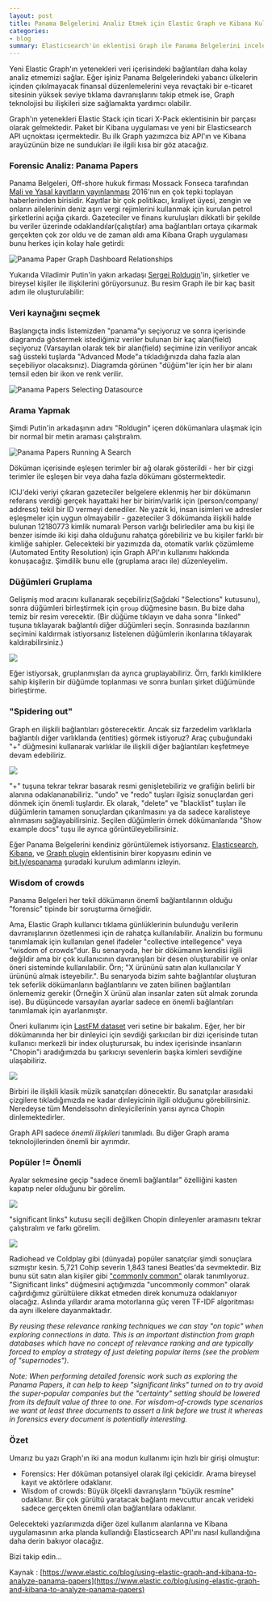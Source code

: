 ```yaml
---
layout: post
title: Panama Belgelerini Analiz Etmek için Elastic Graph ve Kibana Kullanmak (Çeviri)
categories:
- blog
summary: Elasticsearch'ün eklentisi Graph ile Panama Belgelerini inceleyeceğiz ve Graph Kibana eklentisi ile de bu verileri görselleştireceğiz.
---
```


Yeni Elastic Graph'ın yetenekleri veri içerisindeki bağlantıları daha kolay 
analiz etmemizi sağlar. Eğer işiniz Panama Belgelerindeki yabancı ülkelerin 
içinden çıkılmayacak finansal düzenlemelerini veya revaçtaki bir e-ticaret 
sitesinin yüksek seviye tıklama davranışlarını takip etmek ise, Graph 
teknolojisi bu ilişkileri size sağlamakta yardımcı olabilir.

Graph'ın yetenekleri Elastic Stack için ticari X-Pack eklentisinin bir parçası 
olarak gelmektedir. Paket bir Kibana uygulaması ve yeni bir Elasticsearch API 
uçnoktası içermektedir. Bu ilk Graph yazımızca biz API'ın ve Kibana arayüzünün 
bize ne sundukları ile ilgili kısa bir göz atacağız.

### Forensic Analiz: Panama Papers

Panama Belgeleri, Off-shore hukuk firması Mossack Fonseca tarafından 
[Mali ve Yasal kayıtların yayınlanması](https://panamapapers.icij.org/) 2016'nın
en çok tepki toplayan haberlerinden birisidir. Kayıtlar bir çok politikacı, 
kraliyet üyesi, zengin ve onların ailelerinin deniz aşırı vergi rejimlerini 
kullanmak için kurulan petrol şirketlerini açığa çıkardı. Gazeteciler ve finans 
kuruluşları dikkatli bir şekilde bu veriler üzerinde odaklandılar(çalıştılar) 
ama bağlantıları ortaya çıkarmak gerçekten çok zor oldu ve de zaman aldı ama 
Kibana Graph uygulaması bunu herkes için kolay hale getirdi:

![Panama Paper Graph Dashboard Relationships](https://www.elastic.co/assets/blt0f07da9e0ac0dc6b/panama-papers-graph-dashboard-relationships.jpg)

Yukarıda Viladimir Putin'in yakın arkadaşı 
[Sergei Roldugin](http://www.theguardian.com/news/2016/apr/03/panama-papers-money-hidden-offshore)'in, 
şirketler ve bireysel kişiler ile ilişkilerini görüyorsunuz. Bu resim Graph ile 
bir kaç basit adım ile oluşturulabilir:

### Veri kaynağını seçmek

Başlangıçta indis listemizden "panama"yı seçiyoruz ve sonra içerisinde diagramda 
göstermek istediğimiz veriler bulunan bir kaç alan(field) seçiyoruz (Varsayılan 
olarak tek bir alan(field) seçimine izin veriliyor ancak sağ üssteki tuşlarda 
"Advanced Mode"a tıkladığınızda daha fazla alan seçebiliyor olacaksınız). 
Diagramda görünen "düğüm"ler için her bir alanı temsil eden bir ikon ve renk 
verilir.

![Panama Papers Selecting Datasource](https://www.elastic.co/assets/blta22818e6b496f4d1/panama-papers-selecting-datasource.jpg)

### Arama Yapmak

Şimdi Putin'in arkadaşının adını "Roldugin" içeren dökümanlara ulaşmak için bir 
normal bir metin araması çalıştıralım.

![Panama Papers Running A Search](https://www.elastic.co/assets/bltf24921afe4b5ad83/panama-papers-running-a-search.jpg)

Döküman içerisinde eşleşen terimler bir ağ olarak gösterildi - her bir çizgi 
terimler ile eşleşen bir veya daha fazla dökümanı göstermektedir. 

ICIJ'deki veriyi çıkaran gazeteciler belgelere eklenmiş her bir dökümanın 
referans verdiği gerçek hayattaki her bir birim/varlık için (person/company/
address) tekil bir ID vermeyi denediler. Ne yazık ki, insan isimleri ve adresler 
eşleşmeler için uygun olmayabilir - gazeteciler 3 dökümanda ilişkili halde 
bulunan 12180773 kimlik numaralı Person varlığı belirlediler ama bu kişi ile 
benzer isimde iki kişi daha olduğunu rahatça görebiliriz ve bu kişiler farklı 
bir kimliğe sahipler. Gelecekteki bir yazımızda da, otomatik varlık çözümleme 
(Automated Entity Resolution) için Graph API'ın kullanımı hakkında konuşacağız. 
Şimdilik bunu elle (gruplama aracı ile) düzenleyelim.


### Düğümleri Gruplama

Gelişmiş mod aracını kullanarak seçebiliriz(Sağdaki "Selections" kutusunu), 
sonra düğümleri birleştirmek için `group` düğmesine basın. Bu bize daha temiz 
bir resim verecektir. (Bir düğüme tıklayın ve daha sonra "linked" tuşuna 
tıklayarak bağlantılı diğer düğümleri seçin. Sonrasında bazılarının seçimini 
kaldırmak istiyorsanız listelenen düğümlerin ikonlarına tıklayarak 
kaldırabilirsiniz.)

![](https://www.elastic.co/assets/blt2e6f3a71812dab8f/panama-papers-grouping-vertices.jpg)

Eğer istiyorsak, gruplanmışları da ayrıca gruplayabiliriz. Örn, farklı 
kimliklere sahip kişilerin bir düğümde toplanması ve sonra bunları şirket 
düğümünde birleştirme.

### "Spidering out"

Graph en ilişkili bağlantıları gösterecektir. Ancak siz farzedelim varlıklarla 
bağlantılı diğer varlıklarıda (entities) görmek istiyoruz? Araç çubuğundaki "+" 
düğmesini kullanarak varlıklar ile ilişkili diğer bağlantıları keşfetmeye devam 
edebiliriz. 

![](https://www.elastic.co/assets/blta23d518f9fd9a049/panama-papers-spidering-out.jpg)

"+" tuşuna tekrar tekrar basarak resmi genişletebiliriz ve grafiğin belirli bir 
alanına odaklananabiliriz. "undo" ve "redo" tuşları ilgisiz sonuçlardan geri 
dönmek için önemli tuşlardır. Ek olarak, "delete" ve "blacklist" tuşları ile 
düğümlerin tamamen sonuçlardan çıkarılmasını ya da sadece karalisteye alınmasını 
sağlayabilirsiniz. Seçilen düğümlerin örnek dökümanlarıda "Show example docs" 
tuşu ile ayrıca görüntüleyebilirsiniz.

Eğer Panama Belgelerini kendiniz görüntülemek istiyorsanız. 
[Elasticsearch](https://www.elastic.co/downloads/elasticsearch), 
[Kibana](https://www.elastic.co/downloads/kibana), 
ve [Graph plugin](https://www.elastic.co/downloads/graph) eklentisinin birer 
kopyasını edinin ve [bit.ly/espanama](bit.ly/espanama) şuradaki kurulum 
adımlarını izleyin.

### Wisdom of crowds

Panama Belgeleri her tekil dökümanın önemli bağlantılarının olduğu "forensic" tipinde 
bir soruşturma örneğidir. 

Ama, Elastic Graph kullanıcı tıklama günlüklerinin bulunduğu verilerin 
davranışlarının özetlenmesi için de rahatça kullanılabilir. Analizin bu formunu 
tanımlamak için kullanılan genel ifadeler "collective intellegence" veya "wisdom 
of crowds"dur. Bu senaryoda, her bir dökümanın kendisi ilgili değildir ama bir 
çok kullanıcının davranışları bir desen oluşturabilir ve onlar öneri sisteminde 
kullanılabilir. Örn; "X ürününü satın alan kullanıcılar Y ürününü almak 
isteyebilir.". Bu senaryoda bizim sahte bağlantılar oluşturan tek seferlik 
dökümanların bağlantılarını ve zaten bilinen bağlantıları önlememiz gerekir 
(Örneğin X ürünü alan insanlar zaten süt almak zorunda ise). Bu düşüncede 
varsayılan ayarlar sadece en önemli bağlantıları tanımlamak için ayarlanmıştır.

Öneri kullanımı için [LastFM dataset](http://mtg.upf.edu/node/1671) veri setine 
bir bakalım. Eğer, her bir dökümanında her bir dinleyici için sevdiği 
şarkıcıları bir dizi içerisinde tutan kullanıcı merkezli bir index oluşturursak, 
bu index içerisinde insanların "Chopin"i aradığımızda bu şarkıcıyı sevenlerin 
başka kimleri sevdiğine ulaşabiliriz.

![](https://www.elastic.co/assets/blt3edb78a25587143f/lastFM-wisdom-of-crowds.jpg)

Birbiri ile ilişkili klasik müzik sanatçıları dönecektir. Bu sanatçılar 
arasıdaki çizgilere tıkladığımızda ne kadar dinleyicinin ilgili olduğunu 
görebilirsiniz. Neredeyse tüm Mendelssohn dinleyicilerinin yarısı ayrıca Chopin 
dinlemektedirler.

Graph API sadece _önemli ilişkileri_ tanımladı. Bu diğer Graph arama 
teknolojilerinden önemli bir ayrımdır.

### Popüler != Önemli

Ayalar sekmesine geçip "sadece önemli bağlantılar" özelliğini kasten kapatıp 
neler olduğunu bir görelim.

![](https://www.elastic.co/assets/bltba33a0df4f361b86/graph-popular-equals-significant.jpg)

"significant links" kutusu seçili değilken Chopin dinleyenler aramasını tekrar 
çalıştıralım ve farkı görelim.

![](https://www.elastic.co/assets/blt2c3bba7188423781/lastFM-wisdom-of-crowds-new.jpg)

Radiohead ve Coldplay gibi (dünyada) popüler sanatçılar şimdi sonuçlara 
sızmıştır kesin. 5,721 Cohip severin 1,843 tanesi Beatles'da sevmektedir. Biz 
bunu süt satın alan kişiler gibi 
["commonly common"](http://www.infoq.com/presentations/elasticsearch-revealing-uncommonly-common) 
olarak tanımlıyoruz. "Significant links" düğmesini açtığımızda "uncommonly 
common" olarak cağırdığımız gürültülere dikkat etmeden direk konumuza 
odaklanıyor olacağız. Aslında yıllardır arama motorlarına güç veren TF-IDF 
algoritması da aynı ilkelere dayanmaktadır.

_By reusing these relevance ranking techniques we can stay "on topic" when exploring connections in data. This is an important distinction from graph databases which have no concept of relevance ranking and are typically forced to employ a strategy of just deleting popular items (see the problem of "supernodes")._

_Note: When performing detailed forensic work such as exploring the Panama Papers, it can help to keep "significant links" turned on to try avoid the super-popular companies but the "certainty" setting should be lowered from its default value of three to one. For wisdom-of-crowds type scenarios we want at least three documents to assert a link before we trust it whereas in forensics every document is potentially interesting._

### Özet

Umarız bu yazı Graph'ın iki ana modun kullanımı için hızlı bir girişi olmuştur:

 - Forensics: Her döküman potansiyel olarak ilgi çekicidir. Arama bireysel
 kayıt ve aktörlere odaklanır. 
 - Wisdom of crowds: Büyük ölçekli davranışların "büyük resmine" odaklanır. 
 Bir çok gürültü yaratacak bağlantı mevcuttur ancak verideki sadece gerçekten
 önemli olan bağlantılara odaklanır.

Gelecekteki yazılarımızda diğer özel kullanım alanlarına ve Kibana 
uygulamasının arka planda kullandığı Elasticsearch API'ını nasıl kullandığına 
daha derin bakıyor olacağız.

Bizi takip edin...


Kaynak : [https://www.elastic.co/blog/using-elastic-graph-and-kibana-to-analyze-panama-papers](https://www.elastic.co/blog/using-elastic-graph-and-kibana-to-analyze-panama-papers)